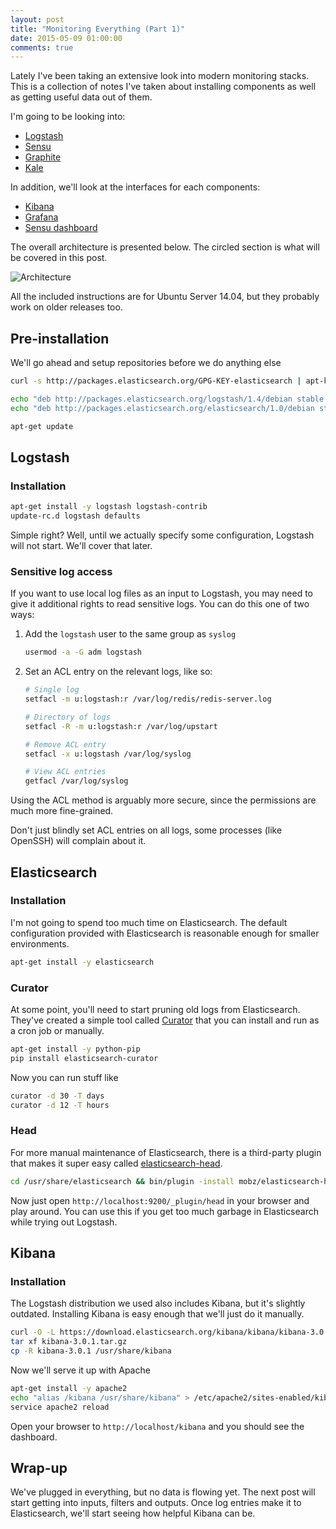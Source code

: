 ```yaml
---
layout: post
title: "Monitoring Everything (Part 1)"
date: 2015-05-09 01:00:00
comments: true
---
```


Lately I've been taking an extensive look into modern monitoring stacks. This is a collection of notes I've taken about installing components as well as getting useful data out of them.

I'm going to be looking into:

- [Logstash](http://logstash.net/)
- [Sensu](http://sensuapp.org/)
- [Graphite](http://graphite.readthedocs.org/en/latest/)
- [Kale](http://codeascraft.com/2013/06/11/introducing-kale/)

In addition, we'll look at the interfaces for each components:

- [Kibana](http://www.elasticsearch.org/overview/kibana/)
- [Grafana](http://grafana.org/)
- [Sensu dashboard](https://github.com/sensu/sensu-dashboard)

The overall architecture is presented below. The circled section is what will be covered in this post.

![Architecture](http://i.imgur.com/aTX3twN.png)

All the included instructions are for Ubuntu Server 14.04, but they probably work on older releases too.

## Pre-installation

We'll go ahead and setup repositories before we do anything else

```sh
curl -s http://packages.elasticsearch.org/GPG-KEY-elasticsearch | apt-key add -

echo "deb http://packages.elasticsearch.org/logstash/1.4/debian stable main" > /etc/apt/sources.list.d/logstash.list
echo "deb http://packages.elasticsearch.org/elasticsearch/1.0/debian stable main" > /etc/apt/sources.list.d/elasticsearch.list

apt-get update
```

## Logstash

### Installation

```sh
apt-get install -y logstash logstash-contrib
update-rc.d logstash defaults
```

Simple right? Well, until we actually specify some configuration, Logstash will not start. We'll cover that later.

### Sensitive log access

If you want to use local log files as an input to Logstash, you may need to give it additional rights to read sensitive logs. You can do this one of two ways:

1. Add the `logstash` user to the same group as `syslog`

    ```sh
    usermod -a -G adm logstash
    ```

2. Set an ACL entry on the relevant logs, like so:

    ```sh
    # Single log
    setfacl -m u:logstash:r /var/log/redis/redis-server.log

    # Directory of logs
    setfacl -R -m u:logstash:r /var/log/upstart

    # Remove ACL entry
    setfacl -x u:logstash /var/log/syslog

    # View ACL entries
    getfacl /var/log/syslog
    ```

Using the ACL method is arguably more secure, since the permissions are much more fine-grained.

<div class="alert alert-warning">
  Don't just blindly set ACL entries on all logs, some processes (like OpenSSH) will complain about it.
</div>

## Elasticsearch

### Installation

I'm not going to spend too much time on Elasticsearch. The default configuration provided with Elasticsearch is reasonable enough for smaller environments.

```sh
apt-get install -y elasticsearch
```

### Curator

At some point, you'll need to start pruning old logs from Elasticsearch. They've created a simple tool called [Curator](https://github.com/elasticsearch/curator) that you can install and run as a cron job or manually.

```sh
apt-get install -y python-pip
pip install elasticsearch-curator
```

Now you can run stuff like

```sh
curator -d 30 -T days
curator -d 12 -T hours
```

### Head

For more manual maintenance of Elasticsearch, there is a third-party plugin that makes it super easy called [elasticsearch-head](https://github.com/mobz/elasticsearch-head).

```sh
cd /usr/share/elasticsearch && bin/plugin -install mobz/elasticsearch-head
```

Now just open `http://localhost:9200/_plugin/head` in your browser and play around. You can use this if you get too much garbage in Elasticsearch while trying out Logstash.

## Kibana

### Installation

The Logstash distribution we used also includes Kibana, but it's slightly outdated. Installing Kibana is easy enough that we'll just do it manually.

```sh
curl -O -L https://download.elasticsearch.org/kibana/kibana/kibana-3.0.1.tar.gz
tar xf kibana-3.0.1.tar.gz
cp -R kibana-3.0.1 /usr/share/kibana
```

Now we'll serve it up with Apache

```sh
apt-get install -y apache2
echo "alias /kibana /usr/share/kibana" > /etc/apache2/sites-enabled/kibana.conf
service apache2 reload
```

Open your browser to `http://localhost/kibana` and you should see the dashboard.

## Wrap-up

We've plugged in everything, but no data is flowing yet. The next post will start getting into inputs, filters and outputs. Once log entries make it to Elasticsearch, we'll start seeing how helpful Kibana can be.
